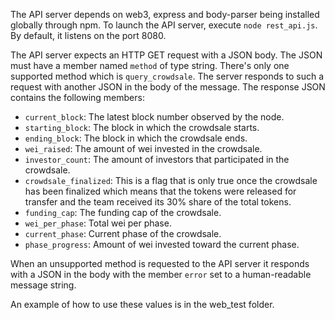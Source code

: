 The API server depends on web3, express and body-parser being installed globally through npm.
To launch the API server, execute `node rest_api.js`. By default, it listens on the port 8080.


The API server expects an HTTP GET request with a JSON body. The JSON must have a member named `method` of type string. There's only one supported method which is `query_crowdsale`. The server responds to such a request with another JSON in the body of the message. The response JSON contains the following members:

- `current_block`: The latest block number observed by the node.
- `starting_block`: The block in which the crowdsale starts.
- `ending_block`: The block in which the crowdsale ends.
- `wei_raised`: The amount of wei invested in the crowdsale.
- `investor_count`: The amount of investors that participated in the crowdsale.
- `crowdsale_finalized`: This is a flag that is only true once the crowdsale has been finalized which means that the tokens were released for transfer and the team received its 30% share of the total tokens.
- `funding_cap`: The funding cap of the crowdsale.
- `wei_per_phase`: Total wei per phase.
- `current_phase`: Current phase of the crowdsale.
- `phase_progress`: Amount of wei invested toward the current phase.

When an unsupported method is requested to the API server it responds with a JSON in the body with the member `error` set to a human-readable message string.

An example of how to use these values is in the web_test folder.